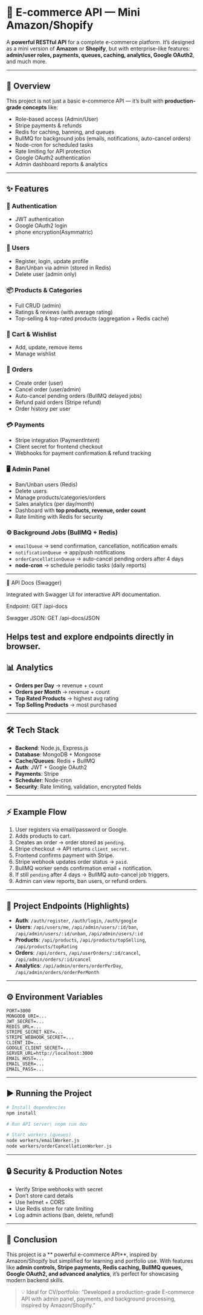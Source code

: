# 🛒 E-commerce API — Mini Amazon/Shopify

A **powerful RESTful API** for a complete e-commerce platform. It’s designed as a mini version of **Amazon** or **Shopify**, but with enterprise-like features: **admin/user roles, payments, queues, caching, analytics, Google OAuth2**, and much more.

---

## 🚀 Overview

This project is not just a basic e-commerce API — it’s built with **production-grade concepts** like:

* Role-based access (Admin/User)
* Stripe payments & refunds
* Redis for caching, banning, and queues
* BullMQ for background jobs (emails, notifications, auto-cancel orders)
* Node-cron for scheduled tasks
* Rate limiting for API protection
* Google OAuth2 authentication
* Admin dashboard reports & analytics

---

## ✨ Features

### 🔐 Authentication

* JWT authentication
* Google OAuth2 login
* phone encryption(Asymmatric)

### 👤 Users

* Register, login, update profile
* Ban/Unban via admin (stored in Redis)
* Delete user (admin only)

### 📦 Products & Categories

* Full CRUD (admin)
* Ratings & reviews (with average rating)
* Top-selling & top-rated products (aggregation + Redis cache)

### 🛒 Cart & Wishlist

* Add, update, remove items
* Manage wishlist

### 📑 Orders

* Create order (user)
* Cancel order (user/admin)
* Auto-cancel pending orders (BullMQ delayed jobs)
* Refund paid orders (Stripe refund)
* Order history per user

### 💳 Payments

* Stripe integration (PaymentIntent)
* Client secret for frontend checkout
* Webhooks for payment confirmation & refund tracking

### 🖥️ Admin Panel

* Ban/Unban users (Redis)
* Delete users
* Manage products/categories/orders
* Sales analytics (per day/month)
* Dashboard with **top products, revenue, order count**
* Rate limiting with Redis for security

### ⚙️ Background Jobs (BullMQ + Redis)

* `emailQueue` → send confirmation, cancellation, notification emails
* `notificationQueue` → app/push notifications
* `orderCancellationQueue` → auto-cancel pending orders after 4 days
* **node-cron** → schedule periodic tasks (daily reports)

---
📖 API Docs (Swagger)

Integrated with Swagger UI for interactive API documentation.

Endpoint: GET /api-docs

Swagger JSON: GET /api-docs/JSON

Helps test and explore endpoints directly in browser.
---
## 📊 Analytics

* **Orders per Day** → revenue + count
* **Orders per Month** → revenue + count
* **Top Rated Products** → highest avg rating
* **Top Selling Products** → most purchased

---

## 🛠️ Tech Stack

* **Backend**: Node.js, Express.js
* **Database**: MongoDB + Mongoose
* **Cache/Queues**: Redis + BullMQ
* **Auth**: JWT + Google OAuth2
* **Payments**: Stripe
* **Scheduler**: Node-cron
* **Security**: Rate limiting, validation, encrypted fields

---

## ⚡ Example Flow

1. User registers via email/password or Google.
2. Adds products to cart.
3. Creates an order → order stored as `pending`.
4. Stripe checkout → API returns `client_secret`.
5. Frontend confirms payment with Stripe.
6. Stripe webhook updates order status → `paid`.
7. BullMQ worker sends confirmation email + notification.
8. If still `pending` after 4 days → BullMQ auto-cancel job triggers.
9. Admin can view reports, ban users, or refund orders.

---

## 📂 Project Endpoints (Highlights)

* **Auth**: `/auth/register`, `/auth/login`, `/auth/google`
* **Users**: `/api/users/me`, `/api/admin/users/:id/ban`, `/api/admin/users/:id/unban`, `/api/admin/users/:id`
* **Products**: `/api/products`, `/api/products/topSelling`, `/api/products/topRating`
* **Orders**: `/api/orders`, `/api/userOrders/:id/cancel`, `/api/admin/orders/:id/cancel`
* **Analytics**: `/api/admin/orders/orderPerDay`, `/api/admin/orders/orderPerMonth`

---

## ⚙️ Environment Variables

```
PORT=3000
MONGODB_URI=...
JWT_SECRET=...
REDIS_URL=...
STRIPE_SECRET_KEY=...
STRIPE_WEBHOOK_SECRET=...
CLIENT_ID=...
GOOGLE_CLIENT_SECRET=...
SERVER_URL=http://localhost:3000
EMAIL_HOST=...
EMAIL_USER=...
EMAIL_PASS=...
```

---

## ▶️ Running the Project

```bash
# Install dependencies
npm install

# Run API server\ nnpm run dev

# Start workers (queues)
node workers/emailWorker.js
node workers/orderCancellationWorker.js
```

---

## 🔒 Security & Production Notes

* Verify Stripe webhooks with secret
* Don’t store card details
* Use helmet + CORS
* Use Redis store for rate limiting
* Log admin actions (ban, delete, refund)

---

## 🎯 Conclusion

This project is a ** powerful e-commerce API**, inspired by Amazon/Shopify but simplified for learning and portfolio use. With features like **admin controls, Stripe payments, Redis caching, BullMQ queues, Google OAuth2, and advanced analytics**, it’s perfect for showcasing modern backend skills.

> 💡 Ideal for CV/portfolio: “Developed a production-grade E-commerce API with admin panel, payments, and background processing, inspired by Amazon/Shopify.”
